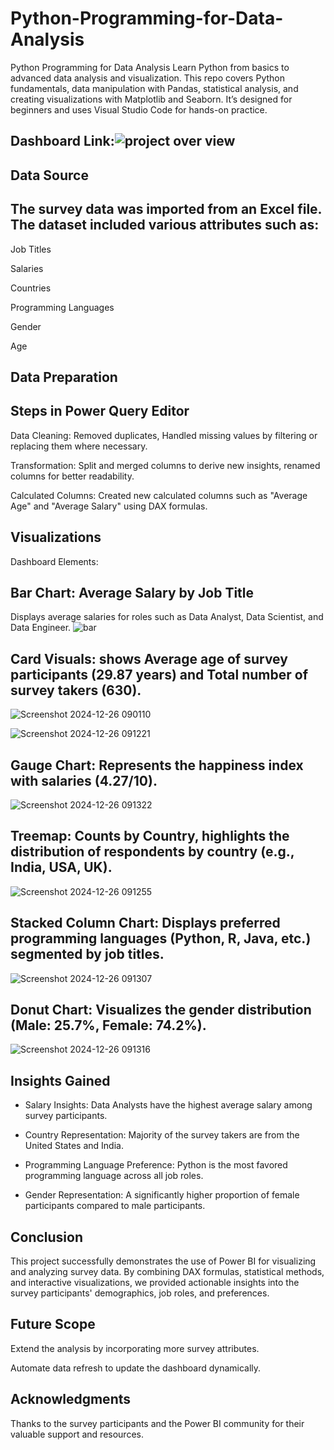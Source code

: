 # Python-Programming-for-Data-Analysis
Python Programming for Data Analysis  Learn Python from basics to advanced data analysis and visualization. This repo covers Python fundamentals, data manipulation with Pandas, statistical analysis, and creating visualizations with Matplotlib and Seaborn. It’s designed for beginners and uses Visual Studio Code for hands-on practice.



## Dashboard Link:![project over view](https://github.com/user-attachments/assets/7f95d52e-12e9-41dc-a994-3ae341781bf4)

## Data Source

## The survey data was imported from an Excel file. The dataset included various attributes such as:

Job Titles

Salaries

Countries

Programming Languages

Gender

Age


## Data Preparation

## Steps in Power Query Editor

Data Cleaning: Removed duplicates, Handled missing values by filtering or replacing them where necessary.

Transformation: Split and merged columns to derive new insights, renamed columns for better readability.

Calculated Columns: Created new calculated columns such as "Average Age" and "Average Salary" using DAX formulas.

## Visualizations

Dashboard Elements:

## Bar Chart: Average Salary by Job Title
Displays average salaries for roles such as Data Analyst, Data Scientist, and Data Engineer.
![bar](https://github.com/user-attachments/assets/be72a8a2-9cd0-4e90-b539-629bf4afb310)



## Card Visuals: shows Average age of survey participants (29.87 years) and Total number of survey takers (630).

![Screenshot 2024-12-26 090110](https://github.com/user-attachments/assets/820205ee-7a97-4f2d-a1fb-44c3dd09b890)



![Screenshot 2024-12-26 091221](https://github.com/user-attachments/assets/b695227e-756f-43c7-a89f-7cb0f9680814)


## Gauge Chart: Represents the happiness index with salaries (4.27/10).
![Screenshot 2024-12-26 091322](https://github.com/user-attachments/assets/0ad9b2b0-04e2-4801-b61c-6d05db2124fc)



## Treemap: Counts by Country, highlights the distribution of respondents by country (e.g., India, USA, UK).
![Screenshot 2024-12-26 091255](https://github.com/user-attachments/assets/60e652ad-af18-4e19-8735-7369aa68d71b)


## Stacked Column Chart: Displays preferred programming languages (Python, R, Java, etc.) segmented by job titles.

![Screenshot 2024-12-26 091307](https://github.com/user-attachments/assets/22c69504-e584-495b-a23e-b580910b4e13)


## Donut Chart: Visualizes the gender distribution (Male: 25.7%, Female: 74.2%).
![Screenshot 2024-12-26 091316](https://github.com/user-attachments/assets/79eba3a6-91bb-4606-a6a7-ae9682a7d1d6)


## Insights Gained

* Salary Insights: Data Analysts have the highest average salary among survey participants.

* Country Representation: Majority of the survey takers are from the United States and India.

* Programming Language Preference: Python is the most favored programming language across all job roles.

* Gender Representation: A significantly higher proportion of female participants compared to male participants.


## Conclusion

This project successfully demonstrates the use of Power BI for visualizing and analyzing survey data. By combining DAX formulas, statistical methods, and interactive visualizations, we provided actionable insights into the survey participants' demographics, job roles, and preferences.

## Future Scope

Extend the analysis by incorporating more survey attributes.

Automate data refresh to update the dashboard dynamically.


## Acknowledgments

Thanks to the survey participants and the Power BI community for their valuable support and resources.



